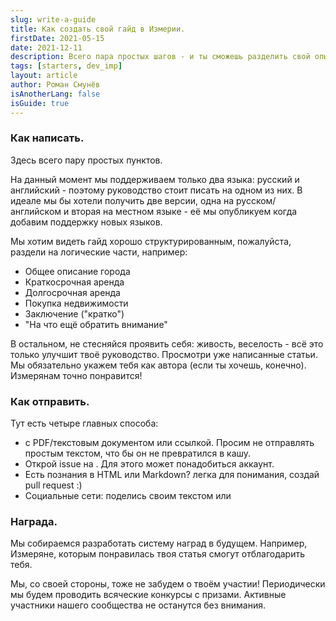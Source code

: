 ```yaml
---
slug: write-a-guide
title: Как создать свой гайд в Измерии.
firstDate: 2021-05-15
date: 2021-12-11
description: Всего пара простых шагов - и ты сможешь разделить свой опыт с другими Измерянами. Награда прилагается!
tags: [starters, dev_imp]
layout: article
author: Роман Смунёв
isAnotherLang: false
isGuide: true
---
```


<script>
    import TextLink from "$lib/components/ui-elements/TextLink.svelte";
</script>

### Как написать.
Здесь всего пару простых пунктов.

На данный момент мы поддерживаем только два языка: русский и английский - поэтому руководство стоит писать на одном из них. В идеале мы бы хотели получить две версии, одна на русском/английском и вторая на местном языке - её мы опубликуем когда добавим поддержку новых языков.

Мы хотим видеть гайд хорошо структурированным, пожалуйста, раздели на логические части, например:

- Общее описание города
- Краткосрочная аренда
- Долгосрочная аренда
- Покупка недвижимости
- Заключение ("кратко")
- "На что ещё обратить внимание"

В остальном, не стесняйся проявить себя: живость, веселость - всё это только улучшит твоё руководство. Просмотри уже написанные статьи. Мы обязательно укажем тебя как автора (если ты хочешь, конечно). Измерянам точно понравится!

### Как отправить.
Тут есть четыре главных способа:

- <TextLink href="mailto:support@measureland.org" text="Отправь нам письмо" /> с PDF/текстовым документом или ссылкой. Просим не отправлять простым текстом, что бы он не превратился в кашу.
- Открой issue на <TextLink href="https://github.com/RomanistHere/Measureland/issues" blank={true} text="GitHub" />. Для этого может понадобиться аккаунт.
- Есть познания в HTML или Markdown? <TextLink href="https://github.com/RomanistHere/Measureland/tree/master/src/markdown/guides/ru" blank={true} text="Структура блога" /> легка для понимания, создай pull request :)
- Социальные сети: поделись своим текстом <TextLink href="https://discord.gg/mBgnBprBBb" blank={true} text="в Дискорде" /> или <TextLink href="https://t.me/+Ly_l3iBXCQhmZGM6" blank={true} text="Телеграме" />

### Награда.
Мы собираемся разработать систему наград в будущем. Например, Измеряне, которым понравилась твоя статья смогут отблагодарить тебя.

Мы, со своей стороны, тоже не забудем о твоём участии! Периодически мы будем проводить всяческие конкурсы с призами. Активные участники нашего сообщества не останутся без внимания.
